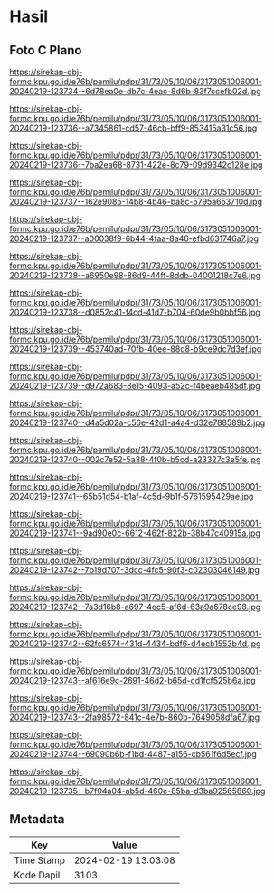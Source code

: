 # Hasil

## Foto C Plano

https://sirekap-obj-formc.kpu.go.id/e76b/pemilu/pdpr/31/73/05/10/06/3173051006001-20240219-123734--6d78ea0e-db7c-4eac-8d6b-83f7ccefb02d.jpg

https://sirekap-obj-formc.kpu.go.id/e76b/pemilu/pdpr/31/73/05/10/06/3173051006001-20240219-123736--a7345861-cd57-46cb-bff9-853415a31c56.jpg

https://sirekap-obj-formc.kpu.go.id/e76b/pemilu/pdpr/31/73/05/10/06/3173051006001-20240219-123736--7ba2ea68-8731-422e-8c79-09d9342c128e.jpg

https://sirekap-obj-formc.kpu.go.id/e76b/pemilu/pdpr/31/73/05/10/06/3173051006001-20240219-123737--162e9085-14b8-4b46-ba8c-5795a653710d.jpg

https://sirekap-obj-formc.kpu.go.id/e76b/pemilu/pdpr/31/73/05/10/06/3173051006001-20240219-123737--a00038f9-6b44-4faa-8a46-efbd631746a7.jpg

https://sirekap-obj-formc.kpu.go.id/e76b/pemilu/pdpr/31/73/05/10/06/3173051006001-20240219-123738--a6950e98-86d9-44ff-8ddb-04001218c7e6.jpg

https://sirekap-obj-formc.kpu.go.id/e76b/pemilu/pdpr/31/73/05/10/06/3173051006001-20240219-123738--d0852c41-f4cd-41d7-b704-60de9b0bbf56.jpg

https://sirekap-obj-formc.kpu.go.id/e76b/pemilu/pdpr/31/73/05/10/06/3173051006001-20240219-123739--453740ad-70fb-40ee-88d8-b9ce9dc7d3ef.jpg

https://sirekap-obj-formc.kpu.go.id/e76b/pemilu/pdpr/31/73/05/10/06/3173051006001-20240219-123739--d972a683-8e15-4093-a52c-f4beaeb485df.jpg

https://sirekap-obj-formc.kpu.go.id/e76b/pemilu/pdpr/31/73/05/10/06/3173051006001-20240219-123740--d4a5d02a-c56e-42d1-a4a4-d32e788589b2.jpg

https://sirekap-obj-formc.kpu.go.id/e76b/pemilu/pdpr/31/73/05/10/06/3173051006001-20240219-123740--002c7e52-5a38-4f0b-b5cd-a23327c3e5fe.jpg

https://sirekap-obj-formc.kpu.go.id/e76b/pemilu/pdpr/31/73/05/10/06/3173051006001-20240219-123741--65b51d54-b1af-4c5d-9b1f-5761595429ae.jpg

https://sirekap-obj-formc.kpu.go.id/e76b/pemilu/pdpr/31/73/05/10/06/3173051006001-20240219-123741--9ad90e0c-6612-462f-822b-38b47c40915a.jpg

https://sirekap-obj-formc.kpu.go.id/e76b/pemilu/pdpr/31/73/05/10/06/3173051006001-20240219-123742--7b19d707-3dcc-4fc5-90f3-c02303046149.jpg

https://sirekap-obj-formc.kpu.go.id/e76b/pemilu/pdpr/31/73/05/10/06/3173051006001-20240219-123742--7a3d16b8-a697-4ec5-af6d-63a9a678ce98.jpg

https://sirekap-obj-formc.kpu.go.id/e76b/pemilu/pdpr/31/73/05/10/06/3173051006001-20240219-123742--62fc6574-431d-4434-bdf6-d4ecb1553b4d.jpg

https://sirekap-obj-formc.kpu.go.id/e76b/pemilu/pdpr/31/73/05/10/06/3173051006001-20240219-123743--af616e9c-2691-46d2-b65d-cd1fcf525b6a.jpg

https://sirekap-obj-formc.kpu.go.id/e76b/pemilu/pdpr/31/73/05/10/06/3173051006001-20240219-123743--2fa98572-841c-4e7b-860b-7649058dfa67.jpg

https://sirekap-obj-formc.kpu.go.id/e76b/pemilu/pdpr/31/73/05/10/06/3173051006001-20240219-123744--69090b6b-f1bd-4487-a156-cb561f6d5ecf.jpg

https://sirekap-obj-formc.kpu.go.id/e76b/pemilu/pdpr/31/73/05/10/06/3173051006001-20240219-123735--b7f04a04-ab5d-460e-85ba-d3ba92565860.jpg


## Metadata

| Key        | Value               |
| ---------- | ------------------- |
| Time Stamp | 2024-02-19 13:03:08 |
| Kode Dapil | 3103                |



